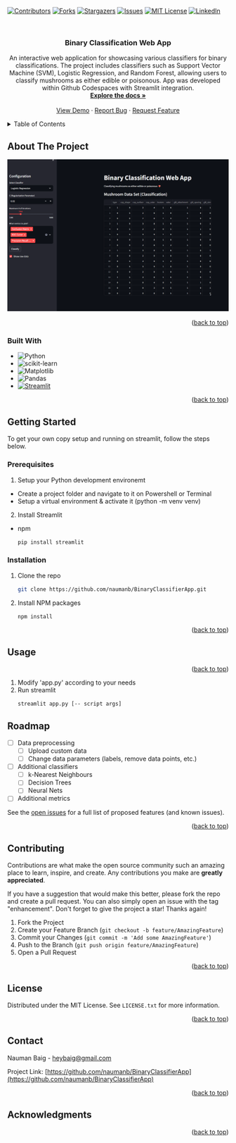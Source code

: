 <!-- Improved compatibility of back to top link: See: https://github.com/othneildrew/Best-README-Template/pull/73 -->
<a name="readme-top"></a>
<!--
*** Thanks for checking out the Best-README-Template. If you have a suggestion
*** that would make this better, please fork the repo and create a pull request
*** or simply open an issue with the tag "enhancement".
*** Don't forget to give the project a star!
*** Thanks again! Now go create something AMAZING! :D
-->



<!-- PROJECT SHIELDS -->
<!--
*** I'm using markdown "reference style" links for readability.
*** Reference links are enclosed in brackets [ ] instead of parentheses ( ).
*** See the bottom of this document for the declaration of the reference variables
*** for contributors-url, forks-url, etc. This is an optional, concise syntax you may use.
*** https://www.markdownguide.org/basic-syntax/#reference-style-links
-->
[![Contributors][contributors-shield]][contributors-url]
[![Forks][forks-shield]][forks-url]
[![Stargazers][stars-shield]][stars-url]
[![Issues][issues-shield]][issues-url]
[![MIT License][license-shield]][license-url]
[![LinkedIn][linkedin-shield]][linkedin-url]



<!-- PROJECT LOGO -->
<br />
<h3 align="center">Binary Classification Web App</h3>

  <p align="center">
    An interactive web application for showcasing various classifiers for binary classifications. The project includes classifiers such as Support Vector Machine (SVM), Logistic Regression, and Random Forest, allowing users to classify mushrooms as either edible or poisonous. App was developed within Github Codespaces with Streamlit integration.
    <br />
    <a href="https://github.com/naumanb/BinaryClassifierApp"><strong>Explore the docs »</strong></a>
    <br />
    <br />
    <a href="https://binaryclassifier.streamlit.app">View Demo</a>
    ·
    <a href="https://github.com/naumanb/BinaryClassifierApp/issues">Report Bug</a>
    ·
    <a href="https://github.com/naumanb/BinaryClassifierApp/issues">Request Feature</a>
  </p>
</div>



<!-- TABLE OF CONTENTS -->
<details>
  <summary>Table of Contents</summary>
  <ol>
    <li>
      <a href="#about-the-project">About The Project</a>
      <ul>
        <li><a href="#built-with">Built With</a></li>
      </ul>
    </li>
    <li>
      <a href="#getting-started">Getting Started</a>
      <ul>
        <li><a href="#prerequisites">Prerequisites</a></li>
        <li><a href="#installation">Installation</a></li>
      </ul>
    </li>
    <li><a href="#usage">Usage</a></li>
    <li><a href="#roadmap">Roadmap</a></li>
    <li><a href="#contributing">Contributing</a></li>
    <li><a href="#license">License</a></li>
    <li><a href="#contact">Contact</a></li>
    <li><a href="#acknowledgments">Acknowledgments</a></li>
  </ol>
</details>



<!-- ABOUT THE PROJECT -->
## About The Project

[![App Screenshot][product-screenshot]](https://binaryclassifer.streamlit.app)

<p align="right">(<a href="#readme-top">back to top</a>)</p>



### Built With

* ![Python](https://img.shields.io/badge/python-3670A0?style=for-the-badge&logo=python&logoColor=ffdd54)
* ![scikit-learn](https://img.shields.io/badge/scikit--learn-%23F7931E.svg?style=for-the-badge&logo=scikit-learn&logoColor=white)
* ![Matplotlib](https://img.shields.io/badge/Matplotlib-%23ffffff.svg?style=for-the-badge&logo=Matplotlib&logoColor=black)
* ![Pandas](https://img.shields.io/badge/pandas-%23150458.svg?style=for-the-badge&logo=pandas&logoColor=white)
* [![Streamlit](https://img.shields.io/badge/Streamlit-1.2.0-FF4B4B.svg?style=flat&logo=Streamlit&logoColor=white)](https://streamlit.io)


<p align="right">(<a href="#readme-top">back to top</a>)</p>



<!-- GETTING STARTED -->
## Getting Started

To get your own copy setup and running on streamlit, follow the steps below.

### Prerequisites

1. Setup your Python development environemt
  * Create a project folder and navigate to it on Powershell or Terminal
  * Setup a virtual environment & activate it (python -m venv venv)
2. Install Streamlit
  * npm
    ```sh
    pip install streamlit
    ```

### Installation

1. Clone the repo
   ```sh
   git clone https://github.com/naumanb/BinaryClassifierApp.git
   ```
2. Install NPM packages
   ```sh
   npm install
   ```

<p align="right">(<a href="#readme-top">back to top</a>)</p>


<!-- USAGE EXAMPLES -->
## Usage

<p align="right">(<a href="#readme-top">back to top</a>)</p>

1. Modify 'app.py' according to your needs
2. Run streamlit
   ```sh
   streamlit app.py [-- script args]
   ```



<!-- ROADMAP -->
## Roadmap

- [ ] Data preprocessing
  - [ ] Upload custom data
  - [ ] Change data parameters (labels, remove data points, etc.)
- [ ] Additional classifiers
  - [ ] k-Nearest Neighbours
  - [ ] Decision Trees
  - [ ] Neural Nets
- [ ] Additional metrics

See the [open issues](https://github.com/naumanb/BinaryClassifierApp/issues) for a full list of proposed features (and known issues).

<p align="right">(<a href="#readme-top">back to top</a>)</p>



<!-- CONTRIBUTING -->
## Contributing

Contributions are what make the open source community such an amazing place to learn, inspire, and create. Any contributions you make are **greatly appreciated**.

If you have a suggestion that would make this better, please fork the repo and create a pull request. You can also simply open an issue with the tag "enhancement".
Don't forget to give the project a star! Thanks again!

1. Fork the Project
2. Create your Feature Branch (`git checkout -b feature/AmazingFeature`)
3. Commit your Changes (`git commit -m 'Add some AmazingFeature'`)
4. Push to the Branch (`git push origin feature/AmazingFeature`)
5. Open a Pull Request

<p align="right">(<a href="#readme-top">back to top</a>)</p>



<!-- LICENSE -->
## License

Distributed under the MIT License. See `LICENSE.txt` for more information.

<p align="right">(<a href="#readme-top">back to top</a>)</p>



<!-- CONTACT -->
## Contact

Nauman Baig - heybaig@gmail.com

Project Link: [https://github.com/naumanb/BinaryClassifierApp](https://github.com/naumanb/BinaryClassifierApp)

<p align="right">(<a href="#readme-top">back to top</a>)</p>



<!-- ACKNOWLEDGMENTS -->
## Acknowledgments

<p align="right">(<a href="#readme-top">back to top</a>)</p>



<!-- MARKDOWN LINKS & IMAGES -->
<!-- https://www.markdownguide.org/basic-syntax/#reference-style-links -->
[contributors-shield]: https://img.shields.io/github/contributors/naumanb/BinaryClassifierApp.svg?style=for-the-badge
[contributors-url]: https://github.com/naumanb/BinaryClassifierApp/graphs/contributors
[forks-shield]: https://img.shields.io/github/forks/naumanb/BinaryClassifierApp.svg?style=for-the-badge
[forks-url]: https://github.com/naumanb/BinaryClassifierApp/network/members
[stars-shield]: https://img.shields.io/github/stars/naumanb/BinaryClassifierApp.svg?style=for-the-badge
[stars-url]: https://github.com/naumanb/BinaryClassifierApp/stargazers
[issues-shield]: https://img.shields.io/github/issues/naumanb/BinaryClassifierApp.svg?style=for-the-badge
[issues-url]: https://github.com/naumanb/BinaryClassifierApp/issues
[license-shield]: https://img.shields.io/github/license/naumanb/BinaryClassifierApp.svg?style=for-the-badge
[license-url]: https://github.com/naumanb/BinaryClassifierApp/blob/master/LICENSE.txt
[linkedin-shield]: https://img.shields.io/badge/-LinkedIn-black.svg?style=for-the-badge&logo=linkedin&colorB=555
[linkedin-url]: https://linkedin.com/in/https://www.linkedin.com/in/naumanb
[product-screenshot]: images/screenshot.png

